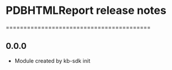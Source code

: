 # PDBHTMLReport release notes
=========================================

0.0.0
-----
* Module created by kb-sdk init
